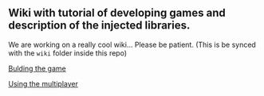 ## Wiki with tutorial of developing games and description of the injected libraries.

We are working on a really cool wiki... Please be patient.
(This is be synced with the `wiki` folder inside this repo)

[Bulding the game](Building)

[Using the multiplayer](Multiplayer.md)